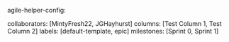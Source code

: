 agile-helper-config:

collaborators: [MintyFresh22, JGHayhurst]
columns: [Test Column 1, Test Column 2]
labels: [default-template, epic]
milestones: [Sprint 0, Sprint 1]
